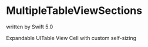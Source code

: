 # MultipleTableViewSections

written by Swift 5.0

Expandable UITable View Cell with custom self-sizing 
